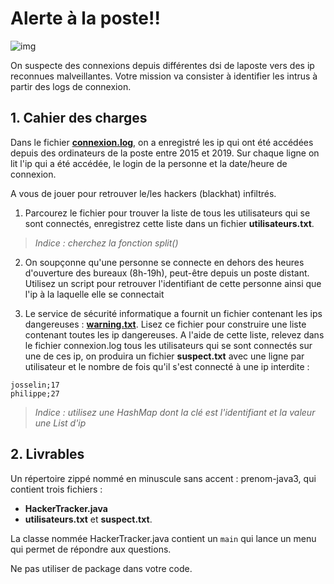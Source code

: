 # Alerte à la poste!!

![img](https://media.giphy.com/media/xUPGcnR38snC3nf6X6/giphy.gif)

On suspecte des connexions depuis différentes dsi de laposte vers des ip reconnues malveillantes. Votre mission va consister à identifier les intrus à partir des logs de connexion.

## 1. Cahier des charges

Dans le fichier [**connexion.log**](./connexion.log), on a enregistré les ip qui ont été accédées depuis des ordinateurs de la poste entre 2015 et 2019. Sur chaque ligne on lit l'ip qui a été accédée, le login de la personne et la date/heure de connexion.

A vous de jouer pour retrouver le/les hackers (blackhat) infiltrés.

1) Parcourez le fichier pour trouver la liste de tous les utilisateurs qui se sont connectés, enregistrez cette liste dans un fichier **utilisateurs.txt**.

> *Indice : cherchez la fonction split()*

2) On soupçonne qu'une personne se connecte en dehors des heures d'ouverture des bureaux (8h-19h), peut-être depuis un poste distant. Utilisez un script pour retrouver l'identifiant de cette personne ainsi que l'ip à la laquelle elle se connectait

3) Le service de sécurité informatique a fournit un fichier contenant les ips dangereuses : [**warning.txt**](./warning.txt). Lisez ce fichier pour construire une liste contenant toutes les ip dangereuses. A l'aide de cette liste, relevez dans le fichier connexion.log tous les utilisateurs qui se sont connectés sur une de ces ip, on produira un fichier **suspect.txt** avec une ligne par utilisateur et le nombre de fois qu'il s'est connecté à une ip interdite :
```
josselin;17
philippe;27
```

> *Indice : utilisez une HashMap dont la clé est l'identifiant et la valeur une List d'ip*

## 2. Livrables

Un répertoire zippé nommé en minuscule sans accent : prenom-java3, qui contient trois fichiers :
- **HackerTracker.java**
- **utilisateurs.txt** et **suspect.txt**.

La classe nommée HackerTracker.java contient un `main` qui lance un menu qui permet de répondre aux questions.


Ne pas utiliser de package dans votre code.
